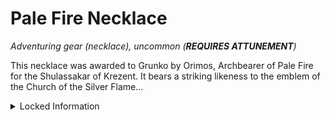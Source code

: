 
# Pale Fire Necklace

*Adventuring gear (necklace), uncommon (**REQUIRES ATTUNEMENT**)*

This necklace was awarded to Grunko by Orimos, Archbearer of Pale Fire for the Shulassakar of Krezent. It bears a striking likeness to the emblem of the Church of the Silver Flame...

<details>
  <summary>Locked Information</summary>
While you wear this pendant, you stabilize whenever you are dying at the start of Your Turn. In addition, whenever you roll a Hit Die to regain Hit Points, double the number of Hit Points it restores.
</details>

